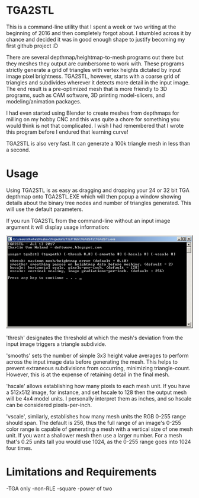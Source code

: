 # TGA2STL
This is a command-line utility that I spent a week or two writing at the beginning of 2016 and then completely forgot about. I stumbled across it by chance and decided it was in good enough shape to justify becoming my first github project :D

There are several depthmap/heightmap-to-mesh programs out there but they meshes they output are cumbersome to work with. These programs strictly generate a grid of triangles with vertex heights dictated by input image pixel brightness. TGA2STL, however, starts with a coarse grid of triangles and subdivides wherever it detects more detail in the input image. The end result is a pre-optimized mesh that is more friendly to 3D programs, such as CAM software, 3D printing model-slicers, and modeling/animation packages.

 I had even started using Blender to create meshes from depthmaps for milling on my hobby CNC and this was quite a chore for something you would think is not that complicated. I wish I had remembered that I wrote this program before I endured that learning curve!
 
 TGA2STL is also very fast. It can generate a 100k triangle mesh in less than a second.



# Usage
Using TGA2STL is as easy as dragging and dropping your 24 or 32 bit TGA depthmap onto TGA2STL.EXE which will then popup a window showing details about the binary tree nodes and number of triangles generated. This will use the default parameters.

If you run TGA2STL from the command-line without an input image argument it will display usage information:

![TGA2STL usage](image_usage.jpg)

'thresh' designates the threshold at which the mesh's deviation from the input image triggers a triangle subdivide.

'smooths' sets the number of simple 3x3 height value averages to perform across the input image data before generating the mesh. This helps to prevent extraneous subdivisions from occurring, minimizing triangle-count. However, this is at the expense of retaining detail in the final mesh.

'hscale' allows establishing how many pixels to each mesh unit. If you have a 512x512 image, for instance, and set hscale to 128 then the output mesh will be 4x4 model units. I personally interpret them as inches, and so hscale can be considered pixels-per-inch.

'vscale', similarly, establishes how many mesh units the RGB 0-255 range should span. The default is 256, thus the full range of an image's 0-255 color range is capable of generating a mesh with a vertical size of one mesh unit. If you want a shallower mesh then use a larger number. For a mesh that's 0.25 units tall you would use 1024, as the 0-255 range goes into 1024 four times.


# Limitations and Requirements
-TGA only
-non-RLE
-square
-power of two
